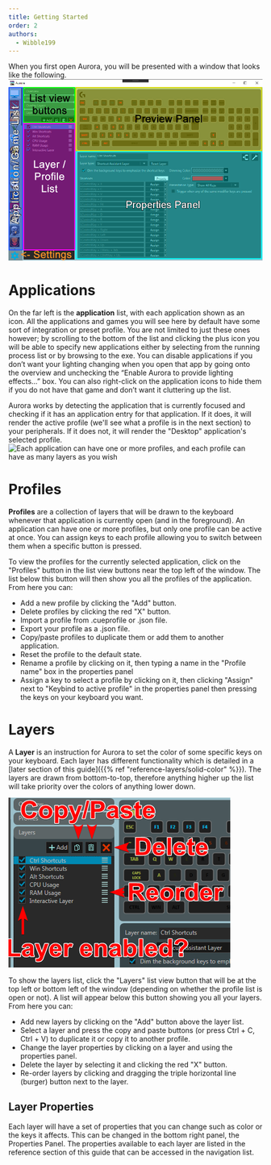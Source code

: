 ```yaml
---
title: Getting Started
order: 2
authors:
  - Wibble199
---
```


When you first open Aurora, you will be presented with a window that looks like the following.
![Annotated picture of the main Aurora UI](/img/docs/overview.png)


# Applications
On the far left is the **application** list, with each application shown as an icon. All the applications and games you will see here by default have some sort of integration or preset profile. You are not limited to just these ones however; by scrolling to the bottom of the list and clicking the plus icon you will be able to specify new applications either by selecting from the running process list or by browsing to the exe. You can disable applications if you don’t want your lighting changing when you open that app by going onto the overview and unchecking the “Enable Aurora to provide lighting effects…” box. You can also right-click on the application icons to hide them if you do not have that game and don’t want it cluttering up the list.

Aurora works by detecting the application that is currently focused and checking if it has an application entry for that application. If it does, it will render the active profile (we'll see what a profile is in the next section) to your peripherals. If it does not, it will render the "Desktop" application's selected profile.
![Each application can have one or more profiles, and each profile can have as many layers as you wish](/img/docs/application-relationship-diagram.png)


# Profiles
**Profiles** are a collection of layers that will be drawn to the keyboard whenever that application is currently open (and in the foreground). An application can have one or more profiles, but only one profile can be active at once. You can assign keys to each profile allowing you to switch between them when a specific button is pressed.

To view the profiles for the currently selected application, click on the "Profiles" button in the list view buttons near the top left of the window. The list below this button will then show you all the profiles of the application. From here you can:
- Add a new profile by clicking the "Add" button.
- Delete profiles by clicking the red "X" button.
- Import a profile from .cueprofile or .json file.
- Export your profile as a .json file.
- Copy/paste profiles to duplicate them or add them to another application.
- Reset the profile to the default state.
- Rename a profile by clicking on it, then typing a name in the "Profile name" box in the properties panel
- Assign a key to select a profile by clicking on it, then clicking "Assign" next to "Keybind to active profile" in the properties panel then pressing the keys on your keyboard you want.


# Layers
A **Layer** is an instruction for Aurora to set the color of some specific keys on your keyboard. Each layer has different functionality which is detailed in a [later section of this guide]({{% ref "reference-layers/solid-color" %}}). The layers are drawn from bottom-to-top, therefore anything higher up the list will take priority over the colors of anything lower down.

![Annoted picture of the Layer controls](/img/docs/layer-overview.png)

To show the layers list, click the "Layers" list view button that will be at the top left or bottom left of the window (depending on whether the profile list is open or not). A list will appear below this button showing you all your layers. From here you can:
- Add new layers by clicking on the "Add" button above the layer list.
- Select a layer and press the copy and paste buttons (or press Ctrl + C, Ctrl + V) to duplicate it or copy it to another profile.
- Change the layer properties by clicking on a layer and using the properties panel.
- Delete the layer by selecting it and clicking the red "X" button.
- Re-order layers by clicking and dragging the triple horizontal line (burger) button next to the layer.


## Layer Properties
Each layer will have a set of properties that you can change such as color or the keys it affects. This can be changed in the bottom right panel, the Properties Panel. The properties available to each layer are listed in the reference section of this guide that can be accessed in the navigation list.